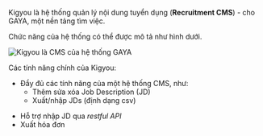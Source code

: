 
Kigyou là hệ thống quản lý nội dung tuyển dụng (**Recruitment CMS**) - cho GAYA, một nền tảng tìm việc.

Chức năng của hệ thống có thể được mô tả như hình dưới.

![Kigyou là CMS của hệ thống GAYA](crew_usage.svg)

Các tính năng chính của Kigyou:
* Đầy đủ các tính năng của một hệ thống CMS, như:
  - Thêm sửa xóa Job Description (JD)
  - Xuất/nhập JDs (định dạng csv)
- Hỗ trợ nhập JD qua _restful API_
- Xuất hóa đơn